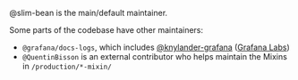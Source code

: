 @slim-bean is the main/default maintainer.

Some parts of the codebase have other maintainers:
- `@grafana/docs-logs`, which includes [@knylander-grafana](https://github.com/knylander-grafana) ([Grafana Labs](https://grafana.com/))
- `@QuentinBisson` is an external contributor who helps maintain the Mixins in `/production/*-mixin/`